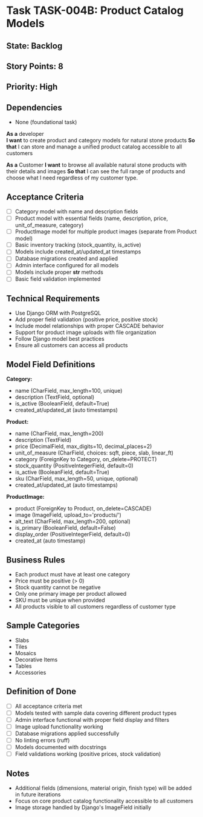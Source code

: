 # Task TASK-004B: Product Catalog Models

## State: Backlog  
## Story Points: 8
## Priority: High

## Dependencies
- None (foundational task)

**As a** developer  
**I want** to create product and category models for natural stone products
**So that** I can store and manage a unified product catalog accessible to all customers

**As a** Customer
**I want** to browse all available natural stone products with their details and images
**So that** I can see the full range of products and choose what I need regardless of my customer type.

## Acceptance Criteria  
- [ ] Category model with name and description fields
- [ ] Product model with essential fields (name, description, price, unit_of_measure, category)
- [ ] ProductImage model for multiple product images (separate from Product model)
- [ ] Basic inventory tracking (stock_quantity, is_active)
- [ ] Models include created_at/updated_at timestamps
- [ ] Database migrations created and applied
- [ ] Admin interface configured for all models
- [ ] Models include proper __str__ methods
- [ ] Basic field validation implemented

## Technical Requirements
- Use Django ORM with PostgreSQL
- Add proper field validation (positive price, positive stock)
- Include model relationships with proper CASCADE behavior
- Support for product image uploads with file organization
- Follow Django model best practices
- Ensure all customers can access all products

## Model Field Definitions

**Category:**
- name (CharField, max_length=100, unique)
- description (TextField, optional)
- is_active (BooleanField, default=True)
- created_at/updated_at (auto timestamps)

**Product:**
- name (CharField, max_length=200)
- description (TextField)
- price (DecimalField, max_digits=10, decimal_places=2)
- unit_of_measure (CharField, choices: sqft, piece, slab, linear_ft)
- category (ForeignKey to Category, on_delete=PROTECT)
- stock_quantity (PositiveIntegerField, default=0)
- is_active (BooleanField, default=True)
- sku (CharField, max_length=50, unique, optional)
- created_at/updated_at (auto timestamps)

**ProductImage:**
- product (ForeignKey to Product, on_delete=CASCADE)
- image (ImageField, upload_to='products/')
- alt_text (CharField, max_length=200, optional)
- is_primary (BooleanField, default=False)
- display_order (PositiveIntegerField, default=0)
- created_at (auto timestamp)

## Business Rules
- Each product must have at least one category
- Price must be positive (> 0)
- Stock quantity cannot be negative
- Only one primary image per product allowed
- SKU must be unique when provided
- All products visible to all customers regardless of customer type

## Sample Categories
- Slabs
- Tiles  
- Mosaics
- Decorative Items
- Tables
- Accessories

## Definition of Done
- [ ] All acceptance criteria met
- [ ] Models tested with sample data covering different product types
- [ ] Admin interface functional with proper field display and filters
- [ ] Image upload functionality working
- [ ] Database migrations applied successfully
- [ ] No linting errors (ruff)
- [ ] Models documented with docstrings
- [ ] Field validations working (positive prices, stock validation)

## Notes
- Additional fields (dimensions, material origin, finish type) will be added in future iterations
- Focus on core product catalog functionality accessible to all customers
- Image storage handled by Django's ImageField initially